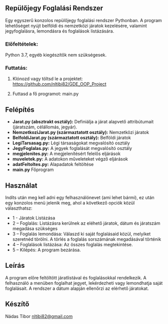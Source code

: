 ## Repülőjegy Foglalási Rendszer

Egy egyszerű konzolos repülőjegy foglalási rendszer Pythonban. A program lehetőséget nyújt belföldi és nemzetközi járatok kezelésére, valamint jegyfoglalásra, lemondásra és foglalások listázására.

### Előfeltételek:
Python 3.7, egyéb kiegészítők nem szükségesek.

### Futtatás:
1.	Klónozd vagy töltsd le a projektet: https://github.com/nltibi82/GDE_OOP_Project

2.	Futtasd a fő programot: main.py

## Felépítés
 - **Jarat.py (absztrakt osztály):** Definiálja a járat alapvető attribútumait (járatszám, célállomás, jegyár).
 - **NemzetkoziJarat.py (származtatott osztály):** Nemzetközi járatok
 - **BelfoldiJarat.py (származtatott osztály):** Belföldi járatok
 - **LegiTarsasag.py:** Légi társaságokat megvalósító osztály
 - **JegyFoglalas.py:** A jegyek foglalását megvalósító osztály
 - **megjelenites.py:** A megjelenítésért felelős eljárások
 - **muveletek.py:** A adatokon műveleteket végző eljárások
 - **adatFeltoltes.py:** Alapadatok feltöltése
 - **main.py** Főprogram

## Használat
Indíts után meg kell adni egy felhasználónevet (ami lehet bármi), ez után egy konzolos menü jelenik meg, ahol a következő opciók közül választhatsz:
- 1 - Járatok Listázása
-	2 – Foglalás: Listázásra kerülnek az eléhető járatok, dátum és járatszám megadása szükséges
-	3 – Foglalás lemondása: Válaszd ki saját foglalásaid közül, melyiket szeretnéd törölni. A törlés a foglalás sorszámának megadásával történik
-	4 – Foglalások listázása: Az összes foglalás megtekintése.
-	5 – Kilépés: A program bezárása.

## Leírás
A program előre feltöltött járatlistával és foglalásokkal rendelkezik. A felhasználó a menüben foglalhat jegyet, lekérdezheti vagy lemondhatja saját foglalásait. A rendszer a dátum alapján ellenőrzi az elérhető járatokat. 

## Készítő
Nádas Tibor
nltibi82@gmail.com
